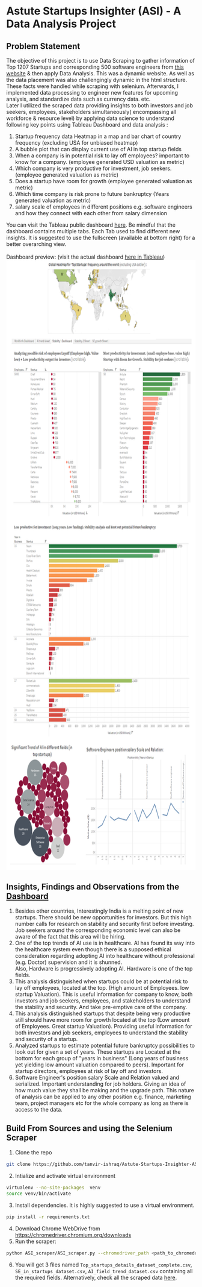# Astute Startups Insighter (ASI) - A Data Analysis Project

## Problem Statement
The objective of this project is to use Data Scraping to gather information of Top 1207 Startups and corresponding 500 software engineers from [this website](https://topstartups.io/) & then apply Data Analysis. This was a dynamic website. As well as the data placement was also challengingly dynamic in the html structure. These facts were handled while scraping with selenium. Afterwards, I implemented data processing to engineer new features for upcoming analysis, and standardize data such as currency data. etc. <br/> 
Later I utilized the scraped data providing insights to both investors and job seekers, employees, stakeholders simultaneously( encompassing all workforce & resource level) by applying data science to understand following key points using Tableau Dashboard and data analysis   : 

1. Startup frequency data Heatmap in a map and bar chart of country frequency (excluding USA for unbiased heatmap)
2. A bubble plot that can display current use of AI in top startup fields
3. When a company is in potential risk to lay off employees? important to know for a company. (employee generated USD valuation as metric)
4. Which company is very productive for investment, job seekers. (employee generated valuation as metric)
5. Does a startup have room for growth (employee generated valuation as metric)
6. Which time company is risk prone to future bankruptcy (Years generated valuation as metric)
5. salary scale of employees in different positions e.g. software engineers and how they connect with each other from salary dimension

You can visit the Tableau public dashboard [here](https://public.tableau.com/app/profile/tanvir.ishraq.khan/viz/AstuteStartupsInsighter-Aprojectforinvestorssoftwareengineerssimultaneously/Stability2Sheet?publish=yes). Be mindful that the dashboard contains multiple tabs. Each Tab used to find different new insights. It is suggested to use the fullscreen (available at bottom right) for a better overarching view.<br><br>
Dashboard preview: (visit the actual dashboard [here in Tableau](https://public.tableau.com/app/profile/tanvir.ishraq.khan/viz/AstuteStartupsInsighter-Aprojectforinvestorssoftwareengineerssimultaneously/Stability2Sheet?publish=yes)) <br>
<img src = "tableau_dashboard_teaser_view.png" width="820" height="1619">

## Insights, Findings and Observations from the [Dashboard](https://public.tableau.com/app/profile/tanvir.ishraq.khan/viz/AstuteStartupsInsighter-Aprojectforinvestorssoftwareengineerssimultaneously/Stability2Sheet?publish=yes)
1. Besides other countries, Interestingly India is a melting point of new startups. There should be new opportunities for investors. But this high number calls for research on stability and security first before investing. <br>
Job seekers around the corresponding economic level can also be aware of the fact that this area will be hiring.
2. One of the top trends of AI use is in healthcare. AI has found its way into the healthcare system even though there is a supposed ethical consideration regarding adopting AI into healthcare without professional (e.g. Doctor) supervision and it is shunned. <br>
Also, Hardware is progressively adopting AI. Hardware is one of the top fields.
3. This analysis distinguished when startups could be at potential risk to lay off employees, located at the top. (High amount of Employees. low startup Valuation). This is useful information for company to know, both investors and job seekers, employees, and stakeholders to understand the stability and security. And take pre-emptive care of the company.
4. This analysis distinguished startups that despite being very productive still should have more room for growth located at the top (Low amount of Employees. Great startup Valuation). Providing useful information for both investors and job seekers, employees to understand the stability and security of a startup.
5. Analyzed startups to estimate potential future bankruptcy possibilities to look out for given a set of years. These startups are Located at the bottom for each group of "years in business" (Long years of business yet yielding low amount valuation compared to peers). Important for startup directors, employees at risk of lay off and investors.
6. Software Engineer's position salary Scale and Relation valued and serialized. Important understanding for job holders. Giving an idea of how much value they shall be making and the upgrade path. This nature of analysis can be applied to any other position e.g. finance, marketing team, project managers etc for the whole company as long as there is access to the data.


## Build From Sources and using the Selenium Scraper
1. Clone the repo
```bash
git clone https://github.com/tanvir-ishraq/Astute-Startups-Insighter-ASI.git
```
2. Intialize and activate virtual environment
```bash
virtualenv --no-site-packages  venv
source venv/bin/activate
```
3. Install dependencies. It is highly suggested to use a virtual environment.
```bash
pip install -r requirements.txt
```
4. Download Chrome WebDrive from https://chromedriver.chromium.org/downloads 
5. Run the scraper:
```bash
python ASI_scraper/ASI_scraper.py --chromedriver_path <path_to_chromedriver>
```
6. You will get 3 files named `Top_startups_details_dataset_complete.csv`, `SE_in_startups_dataset.csv`, `AI_field_trend_dataset.csv` containing all the required fields. 
Alternatively, check all the scraped data [here](https://github.com/tanvir-ishraq/Astute-Startups-Insighter-ASI--a-Data-Analysis-Project-for-Investors-and-Software-Engineers/tree/main/datasets). 
